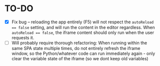# TO-DO

- [x] Fix bug – reloading the app entirely (F5) will not respect the `autoReload == false` setting, and will run the content in the editor regardless. When `autoReload == false`, the iframe content should only run when the user requests it.
- [ ] Will probably require thorough refactoring: When running within the same SPA state multiple times, do not entirely refresh the iframe window, so the Python/whatever code can run immediately again - only clear the variable state of the iframe (so we dont keep old variables)
